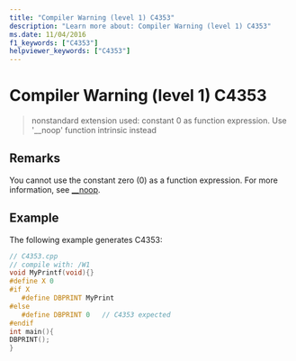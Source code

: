 ```yaml
---
title: "Compiler Warning (level 1) C4353"
description: "Learn more about: Compiler Warning (level 1) C4353"
ms.date: 11/04/2016
f1_keywords: ["C4353"]
helpviewer_keywords: ["C4353"]
---
```

# Compiler Warning (level 1) C4353

> nonstandard extension used: constant 0 as function expression. Use '__noop' function intrinsic instead

## Remarks

You cannot use the constant zero (0) as a function expression. For more information, see [__noop](../../intrinsics/noop.md).

## Example

The following example generates C4353:

```cpp
// C4353.cpp
// compile with: /W1
void MyPrintf(void){}
#define X 0
#if X
   #define DBPRINT MyPrint
#else
   #define DBPRINT 0   // C4353 expected
#endif
int main(){
DBPRINT();
}
```
